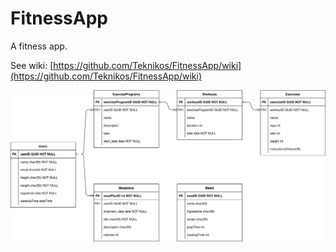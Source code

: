 # FitnessApp
A fitness app.


See wiki: [https://github.com/Teknikos/FitnessApp/wiki](https://github.com/Teknikos/FitnessApp/wiki)



[![Test Embedding draw.io](./Entity%20Diagram.drawio.svg)](https://app.diagrams.net/?mode=github#HTeknikos%2FFitnessApp%2Fmaster%2FEntity%20Diagram.drawio.svg)

